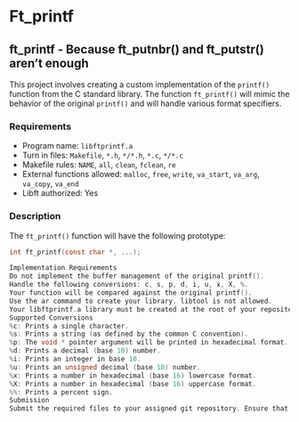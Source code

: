 # Ft_printf
## ft_printf - Because ft_putnbr() and ft_putstr() aren’t enough

This project involves creating a custom implementation of the `printf()` function from the C standard library. The function `ft_printf()` will mimic the behavior of the original `printf()` and will handle various format specifiers.

### Requirements

- Program name: `libftprintf.a`
- Turn in files: `Makefile`, `*.h`, `*/*.h`, `*.c`, `*/*.c`
- Makefile rules: `NAME`, `all`, `clean`, `fclean`, `re`
- External functions allowed: `malloc`, `free`, `write`, `va_start`, `va_arg`, `va_copy`, `va_end`
- Libft authorized: Yes

### Description

The `ft_printf()` function will have the following prototype:

```c
int ft_printf(const char *, ...);

Implementation Requirements
Do not implement the buffer management of the original printf().
Handle the following conversions: c, s, p, d, i, u, x, X, %.
Your function will be compared against the original printf().
Use the ar command to create your library. libtool is not allowed.
Your libftprintf.a library must be created at the root of your repository.
Supported Conversions
%c: Prints a single character.
%s: Prints a string (as defined by the common C convention).
%p: The void * pointer argument will be printed in hexadecimal format.
%d: Prints a decimal (base 10) number.
%i: Prints an integer in base 10.
%u: Prints an unsigned decimal (base 10) number.
%x: Prints a number in hexadecimal (base 16) lowercase format.
%X: Prints a number in hexadecimal (base 16) uppercase format.
%%: Prints a percent sign.
Submission
Submit the required files to your assigned git repository. Ensure that your project follows the norms outlined in the project requirements to avoid penalties during evaluation.
